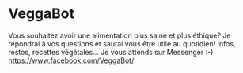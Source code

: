 # VeggaBot
Vous souhaitez avoir une alimentation plus saine et plus éthique? Je répondrai à vos questions et saurai vous être utile au quotidien! Infos, restos, recettes végétales... Je vous attends sur Messenger :-) https://www.facebook.com/VeggaBot/ 

